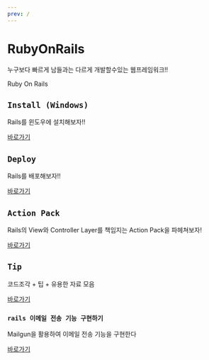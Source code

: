 ```yaml
---
prev: /
---
```

# RubyOnRails 
누구보다 빠르게 남들과는 다르게 개발할수있는 웹프레임워크!! 

Ruby On Rails 

## `Install (Windows)`

Rails를 윈도우에 설치해보자!!

[바로가기](/rails/install/)

## `Deploy`

Rails를 배포해보자!!  

[바로가기](/rails/deploy/)

## `Action Pack`

Rails의 View와 Controller Layer를 책임지는 Action Pack을 파헤쳐보자!

[바로가기](/rails/actionpack/)

## `Tip`

코드조각 + 팁 + 유용한 자료 모음

[바로가기](/rails/tip/)

### `rails 이메일 전송 기능 구현하기`

Mailgun을 활용하여 이메일 전송 기능을 구현한다

[바로가기](/rails/mailer/)


